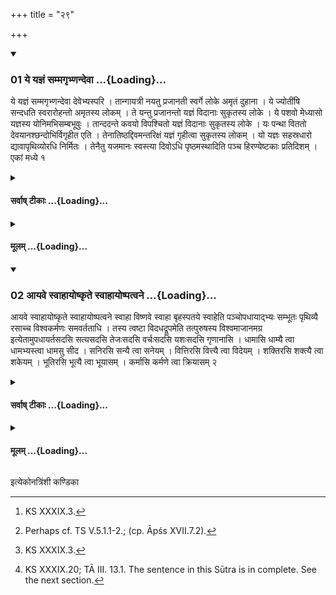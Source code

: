 +++
title = "२९"

+++

<div class="js_include" includetitle="true" newlevelforh1="3" unfilled url="/vedAH_yajuH/taittirIyam/sUtram/ApastambaH/shrautam/vishvAsa-prastutiH/16/29/01_ye_yajnaM_sammagRbhNandevA.md">
<details open><summary><h3>01 ये यज्ञं सम्मगृभ्णन्देवा ...{Loading}...</h3></summary>

ये यज्ञं सम्मगृभ्णन्देवा देवेभ्यस्परि । तान्गायत्री नयतु प्रजानती स्वर्गे लोके अमृतं दुहाना । ये ज्योतींषि सन्दधति स्वरारोहन्तो अमृतस्य लोकम् । ते यन्तु प्रजानन्तो यज्ञं विदानाः सुकृतस्य लोके । ये पशवो मेध्यासो यज्ञस्य योनिमभिसम्बभूवुः । तान्ददन्ते कवयो विपश्चितो यज्ञं विदानाः सुकृतस्य लोके । यः पन्था विततो देवयानश्छन्दोभिर्विगृहीत एति । तेनातिष्ठद्दिवमन्तरिक्षं यज्ञं गृहीत्वा सुकृतस्य लोकम् । यो यज्ञः सहस्रधारो द्यावापृथिव्योरधि निर्मितः । तेनैतु यजमानः स्वस्त्या दिवोऽधि पृष्ठमस्थादिति पञ्च हिरण्येष्टकाः प्रतिदिशम् । एकां मध्ये १
</details>
</div>
<div class="js_include collapsed" newlevelforh1="4" title="सर्वाष् टीकाः" unfilled url="/vedAH_yajuH/taittirIyam/sUtram/ApastambaH/shrautam/sarvASh_TIkAH/16/29/01_ye_yajnaM_sammagRbhNandevA.md">
<details><summary><h4>सर्वाष् टीकाः ...{Loading}...</h4></summary>
<details><summary>थिते</summary>

1. With ye yajñaṁ samagr̥bhṇan....[^1] (the Adhvaryu) places the five Hiraṇya (Gold-) bricks[^2] each one in each direction (and) one in middle.  

[^1]: KS XXXIX.3.  

[^2]: Perhaps cf. TS V.5.1.1-2.; (cp. Āpśs XVII.7.2). 
</details>
</details>
</div>
<div class="js_include collapsed" newlevelforh1="4" title="मूलम्" unfilled url="/vedAH_yajuH/taittirIyam/sUtram/ApastambaH/shrautam/mUlam/16/29/01_ye_yajnaM_sammagRbhNandevA.md">
<details><summary><h4>मूलम् ...{Loading}...</h4></summary>

ये यज्ञं सम्मगृभ्णन्देवा देवेभ्यस्परि । तान्गायत्री नयतु प्रजानती स्वर्गे लोके अमृतं दुहाना । ये ज्योतींषि सन्दधति स्वरारोहन्तो अमृतस्य लोकम् । ते यन्तु प्रजानन्तो यज्ञं विदानाः सुकृतस्य लोके । ये पशवो मेध्यासो यज्ञस्य योनिमभिसम्बभूवुः । तान्ददन्ते कवयो विपश्चितो यज्ञं विदानाः सुकृतस्य लोके । यः पन्था विततो देवयानश्छन्दोभिर्विगृहीत एति । तेनातिष्ठद्दिवमन्तरिक्षं यज्ञं गृहीत्वा सुकृतस्य लोकम् । यो यज्ञः सहस्रधारो द्यावापृथिव्योरधि निर्मितः । तेनैतु यजमानः स्वस्त्या दिवोऽधि पृष्ठमस्थादिति पञ्च हिरण्येष्टकाः प्रतिदिशम् । एकां मध्ये १
</details>
</div>
<div class="js_include" includetitle="true" newlevelforh1="3" unfilled url="/vedAH_yajuH/taittirIyam/sUtram/ApastambaH/shrautam/vishvAsa-prastutiH/16/29/02_Ayave_svAhAyoShkRte_svAhAyoShpatvane.md">
<details open><summary><h3>02 आयवे स्वाहायोष्कृते स्वाहायोष्पत्वने ...{Loading}...</h3></summary>

आयवे स्वाहायोष्कृते स्वाहायोष्पत्वने स्वाहा विष्णवे स्वाहा बृहस्पतये स्वाहेति पञ्चोपधायाद्भ्यः सम्भूतः पृथिव्यै रसाच्च विश्वकर्मणः समवर्तताधि । तस्य त्वष्टा विदधद्रूपमेति तत्पुरुषस्य विश्वमाजानमग्र इत्येतामुपधायर्तसदसि सत्यसदसि तेजःसदसि वर्चःसदसि यशःसदसि गृणानासि । धामासि धाम्यै त्वा धामभ्यस्त्वा धामसु सीद । सनिरसि सन्यै त्वा सनेयम् । वित्तिरसि वित्त्यै त्वा विदेयम् । शक्तिरसि शक्त्यै त्वा शकेयम् । भूतिरसि भूत्यै त्वा भूयासम् । कर्मासि कर्मणे त्वा क्रियासम् २
</details>
</div>
<div class="js_include collapsed" newlevelforh1="4" title="सर्वाष् टीकाः" unfilled url="/vedAH_yajuH/taittirIyam/sUtram/ApastambaH/shrautam/sarvASh_TIkAH/16/29/02_Ayave_svAhAyoShkRte_svAhAyoShpatvane.md">
<details><summary><h4>सर्वाष् टीकाः ...{Loading}...</h4></summary>
<details><summary>थिते</summary>

2. With āyave svāhā...[^1] having placed in the same manner five (bricks) then having placed one with adbhyaḥ saṁbhūtāḥ....,[^3]  

[^1]: KS XXXIX.2. 

[^2]: These are also Golden bricks cf. Satyāśs.  

[^3]: KS XXXIX.20; TĀ III. 13.1. The sentence in this Sūtra is in complete. See the next section.  
</details>
</details>
</div>
<div class="js_include collapsed" newlevelforh1="4" title="मूलम्" unfilled url="/vedAH_yajuH/taittirIyam/sUtram/ApastambaH/shrautam/mUlam/16/29/02_Ayave_svAhAyoShkRte_svAhAyoShpatvane.md">
<details><summary><h4>मूलम् ...{Loading}...</h4></summary>

आयवे स्वाहायोष्कृते स्वाहायोष्पत्वने स्वाहा विष्णवे स्वाहा बृहस्पतये स्वाहेति पञ्चोपधायाद्भ्यः सम्भूतः पृथिव्यै रसाच्च विश्वकर्मणः समवर्तताधि । तस्य त्वष्टा विदधद्रूपमेति तत्पुरुषस्य विश्वमाजानमग्र इत्येतामुपधायर्तसदसि सत्यसदसि तेजःसदसि वर्चःसदसि यशःसदसि गृणानासि । धामासि धाम्यै त्वा धामभ्यस्त्वा धामसु सीद । सनिरसि सन्यै त्वा सनेयम् । वित्तिरसि वित्त्यै त्वा विदेयम् । शक्तिरसि शक्त्यै त्वा शकेयम् । भूतिरसि भूत्यै त्वा भूयासम् । कर्मासि कर्मणे त्वा क्रियासम् २
</details>
</div>





  
इत्येकोनत्रिंशी कण्डिका 
